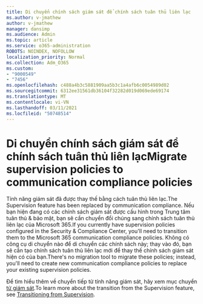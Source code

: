 ```yaml
---
title: Di chuyển chính sách giám sát để chính sách tuân thủ liên lạc
ms.author: v-jmathew
author: v-jmathew
manager: dansimp
ms.audience: Admin
ms.topic: article
ms.service: o365-administration
ROBOTS: NOINDEX, NOFOLLOW
localization_priority: Normal
ms.collection: Adm_O365
ms.custom:
- "9000549"
- "7456"
ms.openlocfilehash: c488a4b3c5881909aa5b3c1a4afb6c0054989d02
ms.sourcegitcommit: 6312ee31561db36104f32282d019d069ede69174
ms.translationtype: MT
ms.contentlocale: vi-VN
ms.lasthandoff: 03/11/2021
ms.locfileid: "50748514"
---
```

# <a name="migrate-supervision-policies-to-communication-compliance-policies"></a><span data-ttu-id="c8dad-102">Di chuyển chính sách giám sát để chính sách tuân thủ liên lạc</span><span class="sxs-lookup"><span data-stu-id="c8dad-102">Migrate supervision policies to communication compliance policies</span></span>

<span data-ttu-id="c8dad-103">Tính năng giám sát đã được thay thế bằng cách tuân thủ liên lạc.</span><span class="sxs-lookup"><span data-stu-id="c8dad-103">The Supervision feature has been replaced by communication compliance.</span></span> <span data-ttu-id="c8dad-104">Nếu bạn hiện đang có các chính sách giám sát được cấu hình trong Trung tâm tuân thủ & bảo mật, bạn sẽ cần chuyển đổi chúng sang chính sách tuân thủ liên lạc của Microsoft 365.</span><span class="sxs-lookup"><span data-stu-id="c8dad-104">If you currently have supervision policies configured in the Security & Compliance Center, you'll need to transition them to the Microsoft 365 communication compliance policies.</span></span> <span data-ttu-id="c8dad-105">Không có công cụ di chuyển nào để di chuyển các chính sách này; thay vào đó, bạn sẽ cần tạo chính sách tuân thủ liên lạc mới để thay thế chính sách giám sát hiện có của bạn.</span><span class="sxs-lookup"><span data-stu-id="c8dad-105">There's no migration tool to migrate these policies; instead, you'll need to create new communication compliance policies to replace your existing supervision policies.</span></span>

<span data-ttu-id="c8dad-106">Để tìm hiểu thêm về chuyển tiếp từ tính năng giám sát, hãy xem mục chuyển [từ giám sát](https://go.microsoft.com/fwlink/?linkid=2128750).</span><span class="sxs-lookup"><span data-stu-id="c8dad-106">To learn more about the transition from the Supervision feature, see [Transitioning from Supervision](https://go.microsoft.com/fwlink/?linkid=2128750).</span></span>
